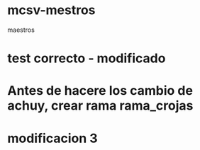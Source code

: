 # mcsv-mestros
maestros


# test correcto - modificado

# Antes de hacere los cambio de achuy, crear rama rama_crojas

# modificacion 3
